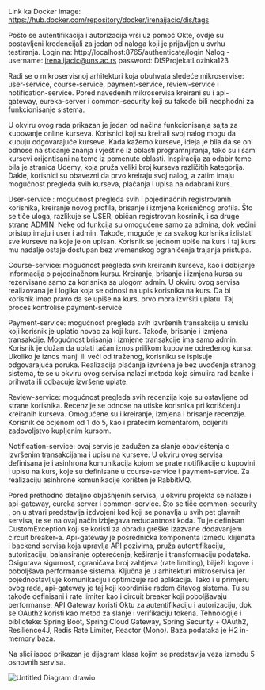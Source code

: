 Link ka Docker image: https://hub.docker.com/repository/docker/irenaijacic/dis/tags

Pošto se autentifikacija i autorizacija vrši uz pomoć Okte, ovdje su postavljeni kredencijali za jedan od naloga koji je prijavljen u svrhu testiranja. 
Login na: http://localhost:8765/authenticate/login
Nalog - username: irena.ijacic@uns.ac.rs
        password: DISProjekatLozinka123

Radi se o mikroservisnoj arhitekturi koja obuhvata sledeće mikroservise: user-service, course-service, payment-service, review-service i notification-service. Pored navedenih mikroservisa kreirani su i api-gateway, eureka-server i common-security koji su takođe bili neophodni za funkcionisanje sistema. 

U okviru ovog rada prikazan je jedan od načina funkcionisanja sajta za kupovanje online kurseva. Korisnici koji su kreirali svoj nalog mogu da kupuju odgovarajuće kurseve. Kada kažemo kurseve, ideja je bila da se oni odnose na sticanje znanja i vještine iz oblasti programnjiranja, tako su i sami kursevi orijentisani na teme iz pomenute oblasti. Inspiracija za odabir teme bila je stranica Udemy, koja pruža veliki broj kurseva različitih kategorija. Dakle, korisnici su obavezni da prvo kreiraju svoj nalog, a zatim imaju mogućnost pregleda svih kurseva, plaćanja i upisa na odabrani kurs. 

User-service : mogućnost pregleda svih i pojedinačnih registrovanih korisnika, kreiranje novog profila, brisanje i izmjena korisničnog profila. Što se tiče uloga, razlikuje se USER, običan registrovan kosrinik, i sa druge strane ADMIN. Neke od funkcija su omogućene samo za admina, dok većini pristup imaju i user i admin. Takođe, moguće je za svakog korisnika izlistati sve kurseve na koje je on upisan. Korisnik se jednom upiše na kurs i taj kurs mu nadalje ostaje dostupan bez vremenskog ograničenja trajanja pristupa. 

Course-service: mogućnost pregleda svih kreiranih kurseva, kao i dobijanje informacija o pojedinačnom kursu. Kreiranje, brisanje i izmjena kursa su rezervisane samo za korisnika sa ulogom admin. U okviru ovog servisa realizovana je i logika koja se odnosi na upis korisnika na kurs. Da bi korisnik imao pravo da se upiše na kurs, prvo mora izvršiti uplatu. Taj proces kontroliše payment-service.

Payment-service: mogućnost pregleda svih izvršenih transakcija u smislu koji korisnik je uplatio novac za koji kurs. Takođe, brisanje i izmjena transakcije. Mogućnost brisanja i izmjene transakcije ima samo admin. Korisnik je dužan da uplati tačan iznos prilikom kupovine određenog kursa. Ukoliko je iznos manji ili veći od traženog, korisniku se ispisuje odgovarajuća poruka. Realizacija plaćanja izvršena je bez uvođenja stranog sistema, te se u okviru ovog servisa nalazi metoda koja simulira rad banke i prihvata ili odbacuje izvršene uplate.

Review-service: mogućnost pregleda svih recenzija koje su ostavljene od strane korisnika. Recenzije se odnose na utiske korisnika pri korišćenju kreiranih kurseva. Omogućene su i kreiranje, izmjena i brisanje recenzije. Korisnik će ocjenom od 1 do 5, kao i pratećim komentarom, ocijeniti zadovoljstvo kupljenim kursom.

Notification-service: ovaj servis je zadužen za slanje obavještenja o izvršenim transakcijama i upisu na kurseve. U okviru ovog servisa definisana je i asinhrona komunikacija kojom se prate notifikacije o kupovini i upisu na kurs, koje su definisane u course-service i payment-service. Za realizaciju asinhrone komunikacije korišten je RabbitMQ.

Pored prethodno detaljno objašnjenih servisa, u okviru projekta se nalaze i api-gateway, eureka server i common-service. Što se tiče common-security , on u stvari predstavlja izdvojeni kod koji se ponavlja u svih pet glavnih servisa, te se na ovaj način izbjegava redudantnost koda. Tu je definisan CustomException koji se koristi za obradu greške izazvane dodavanjem circuit breaker-a. 
Api-gateway je posrednička komponenta između klijenata i backend servisa koja upravlja API pozivima, pruža autentifikaciju, autorizaciju, balansiranje opterećenja, keširanje i transformaciju podataka. Osigurava sigurnost, ograničava broj zahtjeva (rate limiting), bilježi logove i poboljšava performanse sistema. Ključna je u arhitekturi mikroservisa jer pojednostavljuje komunikaciju i optimizuje rad aplikacija. Tako i u primjeru ovog rada, api-gateway je taj koji koordiniše radom čitavog sistema. Tu su takođe definisani i rate limiter kao i circuit breaker koji poboljšavaju performanse. 
API Gateway koristi Oktu za autentifikaciju i autorizaciju, dok se OAuth2 koristi kao metod za slanje i verifikaciju tokena.
Tehnologije i biblioteke: Spring Boot, Spring Cloud Gateway, Spring Security + OAuth2, Resilience4J, Redis Rate Limiter, Reactor (Mono). Baza podataka je H2 in-memory baza. 

Na slici ispod prikazan je dijagram klasa kojim se predstavlja veza između 5 osnovnih servisa.

![Untitled Diagram drawio](https://github.com/user-attachments/assets/59d76bd2-af90-4f40-84d8-cf4763798cff)
